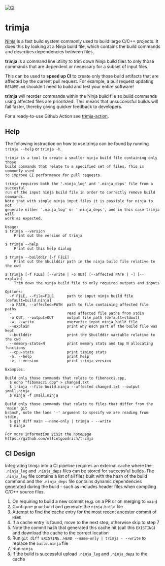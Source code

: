 [![CI](https://github.com/elliotgoodrich/trimja/actions/workflows/ci.yaml/badge.svg)](https://github.com/elliotgoodrich/trimja/actions/workflows/ci.yaml)

# trimja

[Ninja](https://ninja-build.org/) is a fast build system commonly used to build
large C/C++ projects.  It does this by looking at a Ninja build file, which
contains the build commands and describes dependencies between files.

**trimja** is a command line utility to trim down Ninja build files to only
those commands that are dependent or necessary for a subset of input files.

This can be used to **speed up CI** to create only those build artifacts that
are affected by the current pull request. For example, a pull request updating
`README.md` shouldn't need to build and test your entire software!

**trimja** will reorder commands within the Ninja build file so build commands
using affected files are prioritized. This means that unsuccessful builds will
fail faster, thereby giving quicker feedback to developers.

For a ready-to-use Github Action see
[trimja-action](https://github.com/elliotgoodrich/trimja-action).

## Help

The following instruction on how to use trimja can be found by running
`trimja --help` or `trimja -h`.

```
trimja is a tool to create a smaller ninja build file containing only those
build commands that relate to a specified set of files. This is commonly used
to improve CI performance for pull requests.

trimja requires both the '.ninja_log' and '.ninja_deps' file from a succesful
run of the input ninja build file in order to correctly remove build commands.
Note that with simple ninja input files it is possible for ninja to not
generate either '.ninja_log' or '.ninja_deps', and in this case trimja will
work as expected.

Usage:
$ trimja --version
    Print out the version of trimja

$ trimja --help
    Print out this help dialog

$ trimja --builddir [-f FILE]
    Print out the $builddir path in the ninja build file relative to the cwd

$ trimja [-f FILE] [--write | -o OUT] [--affected PATH | -] [--explain]
    Trim down the ninja build file to only required outputs and inputs

Options:
  -f FILE, --file=FILE      path to input ninja build file [default=build.ninja]
  -a PATH, --affected=PATH  path to file containing affected file paths
  -                         read affected file paths from stdin
  -o OUT, --output=OUT      output file path [default=stdout]
  -w, --write               overwrite input ninja build file
  --explain                 print why each part of the build file was kept
  --builddir                print the $builddir variable relative to the cwd
  --memory-stats=N          print memory stats and top N allocating functions
  --cpu-stats               print timing stats
  -h, --help                print help
  -v, --version             print trimja version

Examples:

Build only those commands that relate to fibonacci.cpp,
  $ echo "fibonacci.cpp" > changed.txt
  $ trimja --file build.ninja --affected changed.txt --output small.ninja
  $ ninja -f small.ninja

Build only those commands that relate to files that differ from the 'main' git
branch, note the lone '-' argument to specify we are reading from stdin,
  $ git diff main --name-only | trimja - --write
  $ ninja

For more information visit the homepage https://github.com/elliotgoodrich/trimja
```

## CI Design

Integrating trimja into a CI pipeline requires an external cache where the
`.ninja_log` and `.ninja_deps` files can be stored for successful builds.  The
`.ninja_log` file contains a list of all files built with the hash of the build
command and the `.ninja_deps` file contains dynamic dependencies generated
during the build - such as includes header files when compiling C/C++ source
files.

  1. On requiring to build a new commit (e.g. on a PR or on merging to `main`)
  2. Configure your build and generate the `ninja.build` file
  3. Attempt to find the cache entry for the most recent ancestor commit of
     `HEAD`
  4. If a cache entry is found, move to the next step, otherwise skip to step 7
  5. Note the commit hash that generated this cache hit (call this `EXISTING`)
     and download the cache to the correct location
  6. Run `git diff EXISTING..HEAD --name-only | trimja - --write` to replace the
     `build.ninja` file
  7. Run `ninja`
  8. If the build is successful upload `.ninja_log` and `.ninja_deps` to the
     cache
